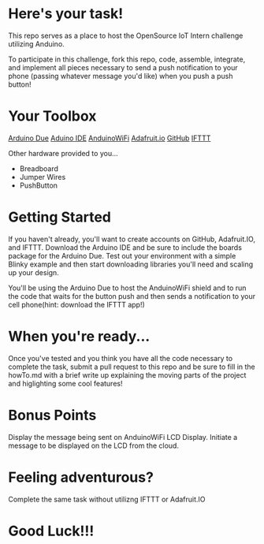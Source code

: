 # Here's your task!

This repo serves as a place to host the OpenSource IoT Intern challenge utilizing Anduino. 

To participate in this challenge, fork this repo, code, assemble, integrate, and implement all pieces necessary to send a push notification to your phone (passing whatever message you'd like) when you push a push button!

# Your Toolbox

[Arduino Due](https://www.arduino.cc/en/Main/arduinoBoardDue)
[Aduino IDE](https://www.arduino.cc/en/main/software)
[AnduinoWiFi](https://github.com/andium/Anduino)
[Adafruit.io](https://io.adafruit.com/)
[GitHub](http://rogerdudler.github.io/git-guide/)
[IFTTT](https://ifttt.com/)

Other hardware provided to you...
* Breadboard
* Jumper Wires
* PushButton 

# Getting Started

If you haven't already, you'll want to create accounts on GitHub, Adafruit.IO, and IFTTT. Download the Arduino IDE and be sure to include the boards package for the Arduino Due. Test out your environment with a simple Blinky example and then start downloading libraries you'll need and scaling up your design. 

You'll be using the Arduino Due to host the AnduinoWiFi shield and to run the code that waits for the button push and then sends a notification to your cell phone(hint: download the IFTTT app!)

# When you're ready...

Once you've tested and you think you have all the code necessary to complete the task, submit a pull request to this repo and be sure to fill in the howTo.md with a brief write up explaining the moving parts of the project and higlighting some cool features!

# Bonus Points

Display the message being sent on AnduinoWiFi LCD Display.
Initiate a message to be displayed on the LCD from the cloud.

# Feeling adventurous?
Complete the same task without utilizng IFTTT or Adafruit.IO

# Good Luck!!!




